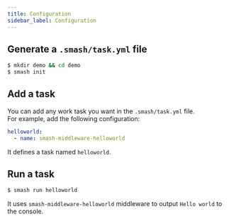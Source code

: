 ```yaml
---
title: Configuration
sidebar_label: Configuration
---
```


## Generate a `.smash/task.yml` file

```bash
$ mkdir demo && cd demo
$ smash init
```

## Add a task

You can add any work task you want in the `.smash/task.yml` file.<br> For
example, add the following configuration:

```yaml
helloworld:
  - name: smash-middleware-helloworld
```

It defines a task named `helloworld`.

## Run a task

```bash
$ smash run helloworld
```

It uses `smash-middleware-helloworld` middleware to output `Hello world` to the
console.
